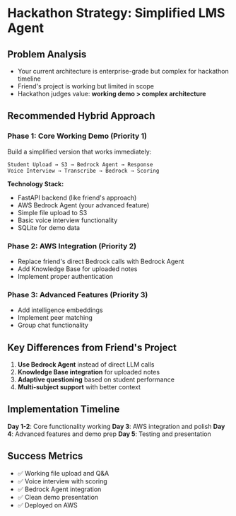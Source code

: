 # Hackathon Strategy: Simplified LMS Agent

## Problem Analysis
- Your current architecture is enterprise-grade but complex for hackathon timeline
- Friend's project is working but limited in scope
- Hackathon judges value: **working demo > complex architecture**

## Recommended Hybrid Approach

### Phase 1: Core Working Demo (Priority 1)
Build a simplified version that works immediately:

```
Student Upload → S3 → Bedrock Agent → Response
Voice Interview → Transcribe → Bedrock → Scoring
```

**Technology Stack:**
- FastAPI backend (like friend's approach)
- AWS Bedrock Agent (your advanced feature)
- Simple file upload to S3
- Basic voice interview functionality
- SQLite for demo data

### Phase 2: AWS Integration (Priority 2)
- Replace friend's direct Bedrock calls with Bedrock Agent
- Add Knowledge Base for uploaded notes
- Implement proper authentication

### Phase 3: Advanced Features (Priority 3)
- Add intelligence embeddings
- Implement peer matching
- Group chat functionality

## Key Differences from Friend's Project

1. **Use Bedrock Agent** instead of direct LLM calls
2. **Knowledge Base integration** for uploaded notes
3. **Adaptive questioning** based on student performance
4. **Multi-subject support** with better context

## Implementation Timeline

**Day 1-2**: Core functionality working
**Day 3**: AWS integration and polish
**Day 4**: Advanced features and demo prep
**Day 5**: Testing and presentation

## Success Metrics
- ✅ Working file upload and Q&A
- ✅ Voice interview with scoring
- ✅ Bedrock Agent integration
- ✅ Clean demo presentation
- ✅ Deployed on AWS